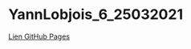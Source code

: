 # YannLobjois_6_25032021
[Lien GitHub Pages](https://lob2018.github.io/YannLobjois_6_25032021/index.html)
